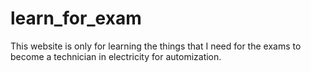# learn_for_exam

This website is only for learning the things that I need for the exams to become a technician in electricity for automization.
